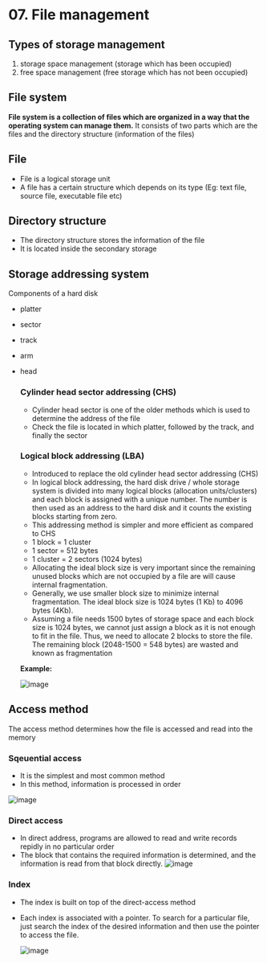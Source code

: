 # 07. File management

## Types of storage management
1. storage space management (storage which has been occupied)
2. free space management (free storage which has not been occupied)

## File system
**File system is a collection of files which are organized in a way that the operating system can manage them.** It consists of two parts which are the files and the directory structure (information of the files)

## File
- File is a logical storage unit
- A file has a certain structure which depends on its type (Eg: text file, source file, executable file etc)

## Directory structure
- The directory structure stores the information of the file
- It is located inside the secondary storage

## Storage addressing system
Components of a hard disk
- platter
- sector
- track
- arm
- head

  ### Cylinder head sector addressing (CHS)
  - Cylinder head sector is one of the older methods which is used to determine the address of the file
  - Check the file is located in which platter, followed by the track, and finally the sector

  ### Logical block addressing (LBA)
  - Introduced to replace the old cylinder head sector addressing (CHS)
  - In logical block addressing, the hard disk drive / whole storage system is divided into many logical blocks (allocation units/clusters) and each block is assigned with a unique number. The number is then used as an address to the hard disk and it counts the existing blocks starting from zero.
  - This addressing method is simpler and more efficient as compared to CHS
  - 1 block = 1 cluster
  - 1 sector = 512 bytes
  - 1 cluster = 2 sectors (1024 bytes)
  - Allocating the ideal block size is very important since the remaining unused blocks which are not occupied by a file are will cause internal fragmentation.
  - Generally, we use smaller block size to minimize internal fragmentation. The ideal block size is 1024 bytes (1 Kb) to 4096 bytes (4Kb).
  - Assuming a file needs 1500 bytes of storage space and each block size is 1024 bytes, we cannot just assign a block as it is not enough to fit in the file. Thus, we need to allocate 2 blocks to store the file. The remaining block (2048-1500 = 548 bytes) are wasted and known as fragmentation

  **Example:**
  
  ![image](https://github.com/user-attachments/assets/a1860cce-ff61-44c7-a5b3-e09303ca4f0f)

## Access method
The access method determines how the file is accessed and read into the memory

  ### Sqeuential access
  - It is the simplest and most common method
  - In this method, information is processed in order

  ![image](https://github.com/user-attachments/assets/5f646e41-7e25-4838-b861-4a1730d19163)

  ### Direct access
  - In direct address, programs are allowed to read and write records repidly in no particular order
  - The block that contains the required information is determined, and the information is read from that block directly.
  ![image](https://github.com/user-attachments/assets/0fc2edb8-9b52-4e02-88ee-686302d7adbb)

  ### Index
  - The index is built on top of the direct-access method
  - Each index is associated with a pointer. To search for a particular file, just search the index of the desired information and then use the pointer to access the file.

    ![image](https://github.com/user-attachments/assets/88bff6ce-0ac3-40cb-8a76-6c7a59ef83e1)


